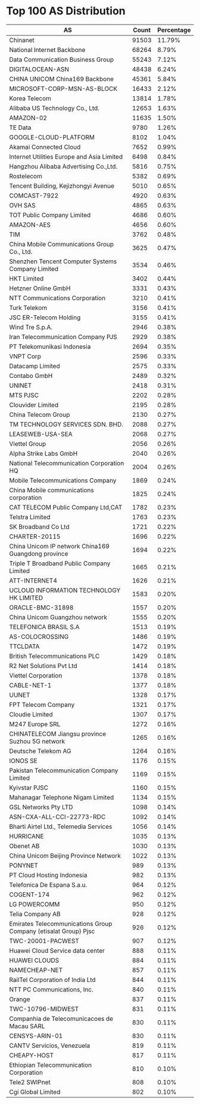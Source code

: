 # Top 100 AS Distribution
| AS | Count | Percentage |
|----|----|----|
| Chinanet | 91503 | 11.79% |
| National Internet Backbone | 68264 | 8.79% |
| Data Communication Business Group | 55243 | 7.12% |
| DIGITALOCEAN-ASN | 48438 | 6.24% |
| CHINA UNICOM China169 Backbone | 45361 | 5.84% |
| MICROSOFT-CORP-MSN-AS-BLOCK | 16433 | 2.12% |
| Korea Telecom | 13814 | 1.78% |
| Alibaba US Technology Co., Ltd. | 12653 | 1.63% |
| AMAZON-02 | 11635 | 1.50% |
| TE Data | 9780 | 1.26% |
| GOOGLE-CLOUD-PLATFORM | 8102 | 1.04% |
| Akamai Connected Cloud | 7652 | 0.99% |
| Internet Utilities Europe and Asia Limited | 6498 | 0.84% |
| Hangzhou Alibaba Advertising Co.,Ltd. | 5816 | 0.75% |
| Rostelecom | 5382 | 0.69% |
| Tencent Building, Kejizhongyi Avenue | 5010 | 0.65% |
| COMCAST-7922 | 4920 | 0.63% |
| OVH SAS | 4865 | 0.63% |
| TOT Public Company Limited | 4686 | 0.60% |
| AMAZON-AES | 4656 | 0.60% |
| TIM | 3762 | 0.48% |
| China Mobile Communications Group Co., Ltd. | 3625 | 0.47% |
| Shenzhen Tencent Computer Systems Company Limited | 3534 | 0.46% |
| HKT Limited | 3402 | 0.44% |
| Hetzner Online GmbH | 3331 | 0.43% |
| NTT Communications Corporation | 3210 | 0.41% |
| Turk Telekom | 3156 | 0.41% |
| JSC ER-Telecom Holding | 3155 | 0.41% |
| Wind Tre S.p.A. | 2946 | 0.38% |
| Iran Telecommunication Company PJS | 2929 | 0.38% |
| PT Telekomunikasi Indonesia | 2694 | 0.35% |
| VNPT Corp | 2596 | 0.33% |
| Datacamp Limited | 2575 | 0.33% |
| Contabo GmbH | 2489 | 0.32% |
| UNINET | 2418 | 0.31% |
| MTS PJSC | 2202 | 0.28% |
| Clouvider Limited | 2195 | 0.28% |
| China Telecom Group | 2130 | 0.27% |
| TM TECHNOLOGY SERVICES SDN. BHD. | 2088 | 0.27% |
| LEASEWEB-USA-SEA | 2068 | 0.27% |
| Viettel Group | 2056 | 0.26% |
| Alpha Strike Labs GmbH | 2040 | 0.26% |
| National Telecommunication Corporation HQ | 2004 | 0.26% |
| Mobile Telecommunications Company | 1869 | 0.24% |
| China Mobile communications corporation | 1825 | 0.24% |
| CAT TELECOM Public Company Ltd,CAT | 1782 | 0.23% |
| Telstra Limited | 1763 | 0.23% |
| SK Broadband Co Ltd | 1721 | 0.22% |
| CHARTER-20115 | 1696 | 0.22% |
| China Unicom IP network China169 Guangdong province | 1694 | 0.22% |
| Triple T Broadband Public Company Limited | 1665 | 0.21% |
| ATT-INTERNET4 | 1626 | 0.21% |
| UCLOUD INFORMATION TECHNOLOGY HK LIMITED | 1583 | 0.20% |
| ORACLE-BMC-31898 | 1557 | 0.20% |
| China Unicom Guangzhou network | 1555 | 0.20% |
| TELEFONICA BRASIL S.A | 1513 | 0.19% |
| AS-COLOCROSSING | 1486 | 0.19% |
| TTCLDATA | 1472 | 0.19% |
| British Telecommunications PLC | 1429 | 0.18% |
| R2 Net Solutions Pvt Ltd | 1414 | 0.18% |
| Viettel Corporation | 1378 | 0.18% |
| CABLE-NET-1 | 1377 | 0.18% |
| UUNET | 1328 | 0.17% |
| FPT Telecom Company | 1321 | 0.17% |
| Cloudie Limited | 1307 | 0.17% |
| M247 Europe SRL | 1272 | 0.16% |
| CHINATELECOM Jiangsu province Suzhou 5G network | 1265 | 0.16% |
| Deutsche Telekom AG | 1264 | 0.16% |
| IONOS SE | 1176 | 0.15% |
| Pakistan Telecommunication Company Limited | 1169 | 0.15% |
| Kyivstar PJSC | 1160 | 0.15% |
| Mahanagar Telephone Nigam Limited | 1134 | 0.15% |
| GSL Networks Pty LTD | 1098 | 0.14% |
| ASN-CXA-ALL-CCI-22773-RDC | 1092 | 0.14% |
| Bharti Airtel Ltd., Telemedia Services | 1056 | 0.14% |
| HURRICANE | 1035 | 0.13% |
| Obenet AB | 1030 | 0.13% |
| China Unicom Beijing Province Network | 1022 | 0.13% |
| PONYNET | 989 | 0.13% |
| PT Cloud Hosting Indonesia | 982 | 0.13% |
| Telefonica De Espana S.a.u. | 964 | 0.12% |
| COGENT-174 | 962 | 0.12% |
| LG POWERCOMM | 950 | 0.12% |
| Telia Company AB | 928 | 0.12% |
| Emirates Telecommunications Group Company (etisalat Group) Pjsc | 926 | 0.12% |
| TWC-20001-PACWEST | 907 | 0.12% |
| Huawei Cloud Service data center | 888 | 0.11% |
| HUAWEI CLOUDS | 884 | 0.11% |
| NAMECHEAP-NET | 857 | 0.11% |
| RailTel Corporation of India Ltd | 844 | 0.11% |
| NTT PC Communications, Inc. | 840 | 0.11% |
| Orange | 837 | 0.11% |
| TWC-10796-MIDWEST | 831 | 0.11% |
| Companhia de Telecomunicacoes de Macau SARL | 830 | 0.11% |
| CENSYS-ARIN-01 | 830 | 0.11% |
| CANTV Servicios, Venezuela | 819 | 0.11% |
| CHEAPY-HOST | 817 | 0.11% |
| Ethiopian Telecommunication Corporation | 810 | 0.10% |
| Tele2 SWIPnet | 808 | 0.10% |
| Cgi Global Limited | 802 | 0.10% |
